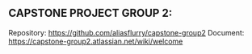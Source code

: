 ## CAPSTONE PROJECT GROUP 2:
Repository: https://github.com/aliasflurry/capstone-group2
Document: https://capstone-group2.atlassian.net/wiki/welcome
